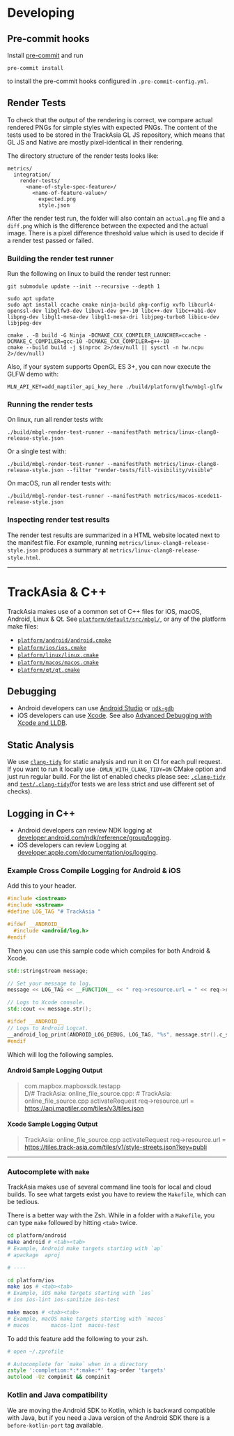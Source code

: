 # Developing


## Pre-commit hooks

Install [pre-commit](https://pre-commit.com/) and run

```
pre-commit install
```

to install the pre-commit hooks configured in `.pre-commit-config.yml`.

## Render Tests

To check that the output of the rendering is correct, we compare actual rendered PNGs for simple styles with expected PNGs. The content of the tests used to be stored in the TrackAsia GL JS repository, which means that GL JS and Native are mostly pixel-identical in their rendering.

The directory structure of the render tests looks like:

```
metrics/
  integration/
    render-tests/
      <name-of-style-spec-feature>/
        <name-of-feature-value>/
          expected.png
          style.json
```

After the render test run, the folder will also contain an `actual.png` file and a `diff.png` which is the difference between the expected and the actual image. There is a pixel difference threshold value which is used to decide if a render test passed or failed.

### Building the render test runner

Run the following on linux to build the render test runner:

```
git submodule update --init --recursive --depth 1

sudo apt update
sudo apt install ccache cmake ninja-build pkg-config xvfb libcurl4-openssl-dev libglfw3-dev libuv1-dev g++-10 libc++-dev libc++abi-dev libpng-dev libgl1-mesa-dev libgl1-mesa-dri libjpeg-turbo8 libicu-dev libjpeg-dev

cmake . -B build -G Ninja -DCMAKE_CXX_COMPILER_LAUNCHER=ccache -DCMAKE_C_COMPILER=gcc-10 -DCMAKE_CXX_COMPILER=g++-10
cmake --build build -j $(nproc 2>/dev/null || sysctl -n hw.ncpu 2>/dev/null)
```

Also, if your system supports OpenGL ES 3+, you can now execute the GLFW demo with:

```
MLN_API_KEY=add_maptiler_api_key_here ./build/platform/glfw/mbgl-glfw
```


### Running the render tests

On linux, run all render tests with:

```
./build/mbgl-render-test-runner --manifestPath metrics/linux-clang8-release-style.json
```

Or a single test with:

```
./build/mbgl-render-test-runner --manifestPath metrics/linux-clang8-release-style.json --filter "render-tests/fill-visibility/visible"
```

On macOS, run all render tests with:

```
./build/mbgl-render-test-runner --manifestPath metrics/macos-xcode11-release-style.json
```

### Inspecting render test results

The render test results are summarized in a HTML website located next to the manifest file. For example, running `metrics/linux-clang8-release-style.json` produces a summary at `metrics/linux-clang8-release-style.html`.

---

# TrackAsia & C++

TrackAsia makes use of a common set of C++ files for iOS, macOS, Android, Linux & Qt.  See [`platform/default/src/mbgl/`](`platform/default/src/mbgl/`),
or any of the platform make files:

* [`platform/android/android.cmake`](platform/android/android.cmake)
* [`platform/ios/ios.cmake`](platform/ios/ios.cmake)
* [`platform/linux/linux.cmake`](platform/linux/linux.cmake)
* [`platform/macos/macos.cmake`](platform/macos/macos.cmake)
* [`platform/qt/qt.cmake`](platform/qt/qt.cmake)

## Debugging

* Android developers can use [Android Studio](https://developer.android.com/studio/debug) or [`ndk-gdb`](https://developer.android.com/ndk/guides/ndk-gdb)
* iOS developers can use [Xcode](https://developer.apple.com/support/debugging/).  See also [Advanced Debugging with Xcode and LLDB](https://developer.apple.com/videos/play/wwdc2018/412/).

## Static Analysis

We use [`clang-tidy`](https://clang.llvm.org/extra/clang-tidy/) for static analysis and run it on CI for each pull request. If you want to run it locally use `-DMLN_WITH_CLANG_TIDY=ON` CMake option and just run regular build. For the list of enabled checks please see:
 [`.clang-tidy`](.clang-tidy) and [`test/.clang-tidy`](test/.clang-tidy)(for tests we are less strict and use different set of checks).

## Logging in C++

* Android developers can review NDK logging at [developer.android.com/ndk/reference/group/logging](https://developer.android.com/ndk/reference/group/logging).
* iOS developers can review Logging at [developer.apple.com/documentation/os/logging](https://developer.apple.com/documentation/os/logging).

### Example Cross Compile Logging for Android & iOS

Add this to your header.

```c++
#include <iostream>
#include <sstream>
#define LOG_TAG "# TrackAsia "

#ifdef __ANDROID__
  #include <android/log.h>
#endif
```

Then you can use this sample code which compiles for both Android & Xcode.

```c++
std::stringstream message;

// Set your message to log.
message << LOG_TAG << __FUNCTION__ << " req->resource.url = " << req->resource.url << std::endl;

// Logs to Xcode console.
std::cout << message.str();

#ifdef __ANDROID__
// Logs to Android Logcat.
__android_log_print(ANDROID_LOG_DEBUG, LOG_TAG, "%s", message.str().c_str());
#endif
```

Which will log the following samples.

#### Android Sample Logging Output

> com.mapbox.mapboxsdk.testapp D/# TrackAsia: online_file_source.cpp: # TrackAsia: online_file_source.cpp activateRequest req->resource.url = https://api.maptiler.com/tiles/v3/tiles.json

#### Xcode Sample Logging Output

> TrackAsia: online_file_source.cpp activateRequest req->resource.url = https://tiles.track-asia.com/tiles/v1/style-streets.json?key=publi

---

### Autocomplete with `make`

TrackAsia makes use of several command line tools for local and cloud builds.
To see what targets exist you have to review the `Makefile`, which can be tedious.

There is a better way with the Zsh.  While in a folder with a `Makefile`, you can type `make` followed by hitting `<tab>` twice.


```zsh
cd platform/android
make android # <tab><tab>
# Example, Android make targets starting with `ap`
# apackage  aproj

# ----

cd platform/ios
make ios # <tab><tab>
# Example, iOS make targets starting with `ios`
# ios ios-lint ios-sanitize ios-test

make macos # <tab><tab>
# Example, macOS make targets starting with `macos`
# macos       macos-lint  macos-test
```

To add this feature add the following to your zsh.

```zsh
# open ~/.zprofile

# Autocomplete for `make` when in a directory
zstyle ':completion:*:*:make:*' tag-order 'targets'
autoload -Uz compinit && compinit
```

### Kotlin and Java compatibility

We are moving the Android SDK to Kotlin, which is backward compatible with Java, but if you need a Java version of the Android SDK there is a `before-kotlin-port` tag available.



